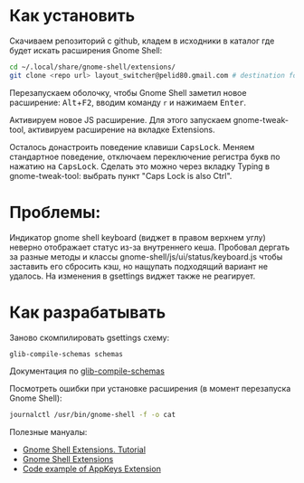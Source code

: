 # Как установить

Скачиваем репозиторий с github, кладем в исходники в каталог где будет искать расширения Gnome Shell:

```bash
cd ~/.local/share/gnome-shell/extensions/
git clone <repo url> layout_switcher@pelid80.gmail.com # destination folder name is matter
```

Перезапускаем оболочку, чтобы Gnome Shell заметил новое расширение: <kbd>Alt</kbd>+<kbd>F2</kbd>, вводим команду `r` и нажимаем <kbd>Enter</kbd>.

Активируем новое JS расширение. Для этого запускаем gnome-tweak-tool, активируем расширение на вкладке Extensions.

Осталось донастроить поведение клавиши <kbd>CapsLock</kbd>. Меняем стандартное поведение, отключаем переключение регистра букв по нажатию на <kbd>CapsLock</kbd>. Сделать это можно через вкладку Typing в gnome-tweak-tool: выбрать пункт "Caps Lock is also Ctrl".

# Проблемы:

Индикатор gnome shell keyboard (виджет в правом верхнем углу) неверно отображает статус из-за внутреннего кеша. Пробовал дергать за разные методы и классы gnome-shell/js/ui/status/keyboard.js чтобы заставить его сбросить кэш, но нащупать подходящий вариант не удалось. На изменения в gsettings виджет также не реагирует.

# Как разрабатывать

Заново скомпилировать gsettings схему:

```bash
glib-compile-schemas schemas
```

Документация по [glib-compile-schemas](https://developer.gnome.org/gio/2.52/glib-compile-schemas.html)

Посмотреть ошибки при установке расширения (в момент перезапуска Gnome Shell):

```bash
journalctl /usr/bin/gnome-shell -f -o cat
```

Полезные мануалы:

- [Gnome Shell Extensions. Tutorial](https://wiki.gnome.org/Projects/GnomeShell/Extensions/StepByStepTutorial)
- [Gnome Shell Extensions](https://wiki.gnome.org/Projects/GnomeShell/Extensions)
- [Code example of AppKeys Extension](https://github.com/franziskuskiefer/app-keys-gnome-shell-extension/)
